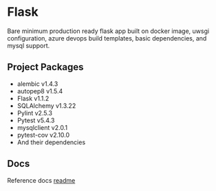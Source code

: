 # Flask
Bare minimum production ready flask app built on docker image, uwsgi configuration, azure devops build templates, basic dependencies, and mysql support.
## Project Packages
- alembic v1.4.3
- autopep8 v1.5.4
- Flask v1.1.2
- SQLAlchemy v1.3.22
- Pylint v2.5.3
- Pytest v5.4.3
- mysqlclient v2.0.1
- pytest-cov v2.10.0
- And their dependencies
## Docs
Reference docs [readme](./docs/README.md)
